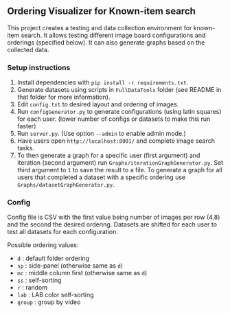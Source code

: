 ## Ordering Visualizer for Known-item search

This project creates a testing and data collection environment for known-item search. It allows testing different image board configurations and orderings (specified below). It can also generate graphs based on the collected data.

### Setup instructions

1) Install dependencies with `pip install -r requirements.txt`.
2) Generate datasets using scripts in `FullDataTools` folder (see README in that folder for more information).
3) Edit `config.txt` to desired layout and ordering of images.
4) Run `configGenerator.py` to generate configurations (using latin squares) for each user. (lower number of configs or datasets to make this run faster)
5) Run `server.py`. (Use option `--admin` to enable admin mode.)
6) Have users open `http://localhost:8001/` and complete image search tasks.
7) To then generate a graph for a specific user (first argument) and iteration (second argument) run `Graphs/iterationGraphGenerator.py`. Set third argument to `1` to save the result to a file. To generate a graph for all users that completed a dataset with a specific ordering use `Graphs/datasetGraphGenerator.py`.

### Config

Config file is CSV with the first value being number of images per row (4,8) and the second the desired ordering. Datasets are shifted for each user to test all datasets for each configuration.

Possible ordering values:
- `d` : default folder ordering
- `sp` : side-panel (otherwise same as `d`)
- `mc` : middle column first (otherwise same as `d`)
- `ss` : self-sorting
- `r` : random
- `lab` : LAB color self-sorting
- `group` : group by video